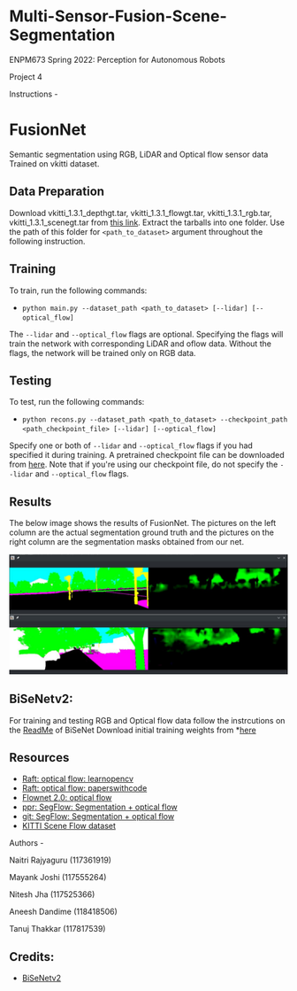 # Multi-Sensor-Fusion-Scene-Segmentation

ENPM673 Spring 2022: Perception for Autonomous Robots

Project 4




Instructions -

# FusionNet
Semantic segmentation using RGB, LiDAR and Optical flow sensor data
Trained on vkitti dataset.

## Data Preparation
Download vkitti_1.3.1_depthgt.tar, vkitti_1.3.1_flowgt.tar, vkitti_1.3.1_rgb.tar, vkitti_1.3.1_scenegt.tar
from [this link](https://europe.naverlabs.com/research/computer-vision/proxy-virtual-worlds-vkitti-1/). Extract
the tarballs into one folder. Use the path of this folder for `<path_to_dataset>` argument throughout the following
instruction.

## Training
To train, run the following commands:
- `python main.py --dataset_path <path_to_dataset> [--lidar] [--optical_flow]`

The `--lidar` and `--optical_flow` flags are optional. Specifying the flags will train the network with corresponding
LiDAR and oflow data. Without the flags, the network will be trained only on RGB data.

## Testing
To test, run the following commands:
- `python recons.py --dataset_path <path_to_dataset> --checkpoint_path <path_checkpoint_file> [--lidar] [--optical_flow]`

Specify one or both of `--lidar` and `--optical_flow` flags if you had specified it during training. A pretrained checkpoint file
can be downloaded from [here](https://drive.google.com/drive/u/1/folders/1w87XoWLIBTSaBTYX3oaYEoLD2VsUeKmu). Note that if you're using
our checkpoint file, do not specify the `--lidar` and `--optical_flow` flags.

## Results
The below image shows the results of FusionNet. The pictures on the left column are the actual segmentation ground truth and
the pictures on the right column are the segmentation masks obtained from our net.

![Results](https://github.com/mjoshi07/Multi-Sensor-Fusion-Scene-Segmentation/blob/main/FSNet/images/results.png)

## BiSeNetv2:
For training and testing RGB and Optical flow data follow the instrcutions on the [ReadMe](https://github.com/mjoshi07/Multi-Sensor-Fusion-Scene-Segmentation/blob/main/BiSeNetv2/README.md) of BiSeNet
Download initial training weights from *[here](https://drive.google.com/drive/u/1/folders/1w87XoWLIBTSaBTYX3oaYEoLD2VsUeKmu)

## Resources
* [Raft: optical flow: learnopencv](https://learnopencv.com/optical-flow-using-deep-learning-raft/)
* [Raft: optical flow: paperswithcode](https://paperswithcode.com/paper/raft-recurrent-all-pairs-field-transforms-for)
* [Flownet 2.0: optical flow](https://paperswithcode.com/paper/flownet-20-evolution-of-optical-flow)
* [ppr: SegFlow: Segmentation + optical flow](https://openreview.net/forum?id=BJW4mWGdbr)
* [git: SegFlow: Segmentation + optical flow](https://github.com/JingchunCheng/SegFlow)
* [KITTI Scene Flow dataset](http://www.cvlibs.net/datasets/kitti/eval_scene_flow.php)


Authors -

Naitri Rajyaguru (117361919)

Mayank Joshi (117555264)

Nitesh Jha (117525366)

Aneesh Dandime (118418506)

Tanuj Thakkar (117817539)

## Credits:
* [BiSeNetv2]( https://github.com/AmrElsersy/PointPainting/tree/master/BiSeNetv2)
